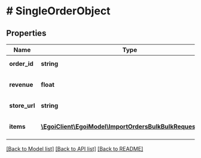 # # SingleOrderObject

## Properties

Name | Type | Description | Notes
------------ | ------------- | ------------- | -------------
**order_id** | **string** | Ecommerce order id |
**revenue** | **float** | Ecommerce order revenue |
**store_url** | **string** | Ecommerce store url |
**items** | [**\EgoiClient\EgoiModel\ImportOrdersBulkBulkRequestItems[]**](ImportOrdersBulkBulkRequestItems.md) | Array of ordered products |

[[Back to Model list]](../../README.md#models) [[Back to API list]](../../README.md#endpoints) [[Back to README]](../../README.md)
